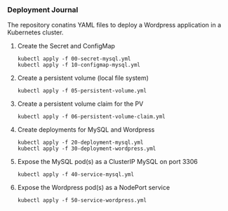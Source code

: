 ### Deployment Journal

The repository conatins YAML files to deploy a Wordpress application in a Kubernetes cluster.

1. Create the Secret and ConfigMap
    ```
    kubectl apply -f 00-secret-mysql.yml
    kubectl apply -f 10-configmap-mysql.yml
    ```

2. Create a persistent volume (local file system)
    ```
    kubectl apply -f 05-persistent-volume.yml
    ```

3. Create a persistent volume claim for the PV
    ```
    kubectl apply -f 06-persistent-volume-claim.yml
    ```

4. Create deployments for MySQL and Wordpress
    ```
    kubectl apply -f 20-deployment-mysql.yml
    kubectl apply -f 30-deployment-wordpress.yml
    ```

5. Expose the MySQL pod(s) as a ClusterIP MySQL on port 3306
    ```
    kubectl apply -f 40-service-mysql.yml
    ```

6. Expose the Wordpress pod(s) as a NodePort service
    ```
    kubectl apply -f 50-service-wordpress.yml
    ```
